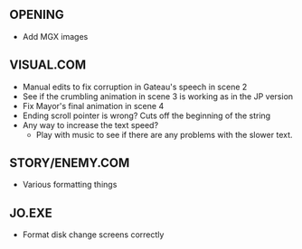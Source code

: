 ## OPENING
* Add MGX images

## VISUAL.COM
* Manual edits to fix corruption in Gateau's speech in scene 2
* See if the crumbling animation in scene 3 is working as in the JP version
* Fix Mayor's final animation in scene 4
* Ending scroll pointer is wrong? Cuts off the beginning of the string
* Any way to increase the text speed?
	* Play with music to see if there are any problems with the slower text.

## STORY/ENEMY.COM
* Various formatting things

## JO.EXE
* Format disk change screens correctly
